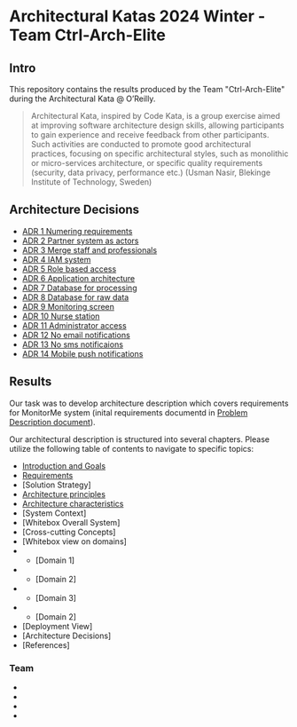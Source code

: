 # Architectural Katas 2024 Winter - Team Ctrl-Arch-Elite

## Intro
This repository contains the results produced by the Team "Ctrl-Arch-Elite" during the Architectural Kata @ O’Reilly.

>Architectural Kata, inspired by Code Kata, is a group exercise aimed at improving software architecture design skills, allowing participants to gain experience and receive feedback from other participants. Such activities are conducted to promote good architectural practices, focusing on specific architectural styles, such as monolithic or micro-services architecture, or specific quality requirements (security, data privacy, performance etc.)  (Usman Nasir, Blekinge Institute of Technology, Sweden)

## Architecture Decisions

- [ADR 1 Numering requirements](adrs/todo.md)
- [ADR 2 Partner system as actors](adrs/todo.md)
- [ADR 3 Merge staff and professionals](adrs/todo.md)
- [ADR 4 IAM system](adrs/todo.md)
- [ADR 5 Role based access](adrs/todo.md)
- [ADR 6 Application architecture](adrs/todo.md)
- [ADR 7 Database for processing](adrs/todo.md)
- [ADR 8 Database for raw data](adrs/todo.md)
- [ADR 9 Monitoring screen](adrs/todo.md)
- [ADR 10 Nurse station](adrs/todo.md)
- [ADR 11 Administrator access](adrs/todo.md)
- [ADR 12 No email notifications](adrs/todo.md)
- [ADR 13 No sms notificaions](adrs/todo.md)
- [ADR 14 Mobile push notifications](adrs/todo.md)

## Results
Our task was to develop architecture description which covers requirements for MonitorMe system (inital requirements documentd in [Problem Description document](/0_Requirements/01_Problem_description.md)).

Our architectural description is structured into several chapters. Please utilize the following table of contents to navigate to specific topics:

* [Introduction and Goals](0_Requirements/02_Vision.md)
* [Requirements](0_Requirements/03_Requirements.md)
* [Solution Strategy]
* [Architecture principles](1_Solution/01_arch_priciples.md)
* [Architecture charaсteristics](1_Solution/02_arch_characteristics.md)
* [System Context] 
* [Whitebox Overall System]
* [Cross-cutting Concepts]
* [Whitebox view on domains]
* * [Domain 1]
* * [Domain 2]
* * [Domain 3]
* * [Domain 2]
* [Deployment View]
* [Architecture Decisions]
* [References]


### Team
*
*
*
*